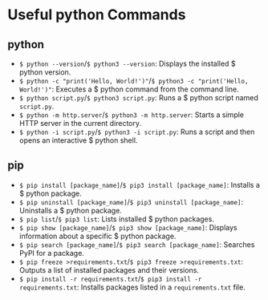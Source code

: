 # Useful python Commands

## python

- `$ python --version`/`$ python3 --version`: Displays the installed $ python version.
- `$ python -c "print('Hello, World!')"`/`$ python3 -c "print('Hello, World!')"`: Executes a $ python command from the command line.
- `$ python script.py`/`$ python3 script.py`: Runs a $ python script named `script.py`.
- `$ python -m http.server`/`$ python3 -m http.server`: Starts a simple HTTP server in the current directory.
- `$ python -i script.py`/`$ python3 -i script.py`: Runs a script and then opens an interactive $ python shell.

## pip

- `$ pip install [package_name]`/`$ pip3 install [package_name]`: Installs a $ python package.
- `$ pip uninstall [package_name]`/`$ pip3 uninstall [package_name]`: Uninstalls a $ python package.
- `$ pip list`/`$ pip3 list`: Lists installed $ python packages.
- `$ pip show [package_name]`/`$ pip3 show [package_name]`: Displays information about a specific $ python package.
- `$ pip search [package_name]`/`$ pip3 search [package_name]`: Searches PyPI for a package.
- `$ pip freeze >requirements.txt`/`$ pip3 freeze >requirements.txt`: Outputs a list of installed packages and their versions.
- `$ pip install -r requirements.txt`/`$ pip3 install -r requirements.txt`: Installs packages listed in a `requirements.txt` file.
